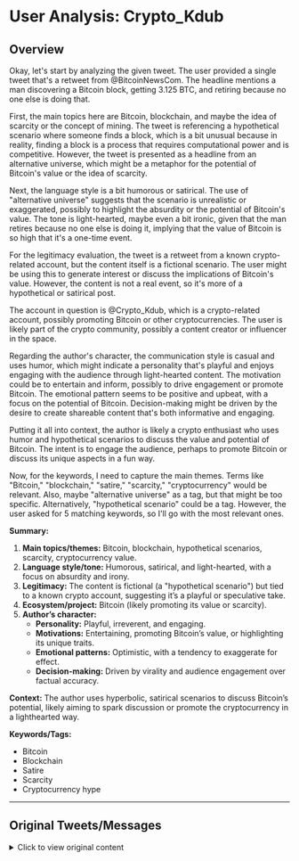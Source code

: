 # User Analysis: Crypto_Kdub

## Overview

<think>
Okay, let's start by analyzing the given tweet. The user provided a single tweet that's a retweet from @BitcoinNewsCom. The headline mentions a man discovering a Bitcoin block, getting 3.125 BTC, and retiring because no one else is doing that. 

First, the main topics here are Bitcoin, blockchain, and maybe the idea of scarcity or the concept of mining. The tweet is referencing a hypothetical scenario where someone finds a block, which is a bit unusual because in reality, finding a block is a process that requires computational power and is competitive. However, the tweet is presented as a headline from an alternative universe, which might be a metaphor for the potential of Bitcoin's value or the idea of scarcity.

Next, the language style is a bit humorous or satirical. The use of "alternative universe" suggests that the scenario is unrealistic or exaggerated, possibly to highlight the absurdity or the potential of Bitcoin's value. The tone is light-hearted, maybe even a bit ironic, given that the man retires because no one else is doing it, implying that the value of Bitcoin is so high that it's a one-time event.

For the legitimacy evaluation, the tweet is a retweet from a known crypto-related account, but the content itself is a fictional scenario. The user might be using this to generate interest or discuss the implications of Bitcoin's value. However, the content is not a real event, so it's more of a hypothetical or satirical post.

The account in question is @Crypto_Kdub, which is a crypto-related account, possibly promoting Bitcoin or other cryptocurrencies. The user is likely part of the crypto community, possibly a content creator or influencer in the space.

Regarding the author's character, the communication style is casual and uses humor, which might indicate a personality that's playful and enjoys engaging with the audience through light-hearted content. The motivation could be to entertain and inform, possibly to drive engagement or promote Bitcoin. The emotional pattern seems to be positive and upbeat, with a focus on the potential of Bitcoin. Decision-making might be driven by the desire to create shareable content that's both informative and engaging.

Putting it all into context, the author is likely a crypto enthusiast who uses humor and hypothetical scenarios to discuss the value and potential of Bitcoin. The intent is to engage the audience, perhaps to promote Bitcoin or discuss its unique aspects in a fun way.

Now, for the keywords, I need to capture the main themes. Terms like "Bitcoin," "blockchain," "satire," "scarcity," "cryptocurrency" would be relevant. Also, maybe "alternative universe" as a tag, but that might be too specific. Alternatively, "hypothetical scenario" could be a tag. However, the user asked for 5 matching keywords, so I'll go with the most relevant ones.
</think>

**Summary:**  
1. **Main topics/themes:** Bitcoin, blockchain, hypothetical scenarios, scarcity, cryptocurrency value.  
2. **Language style/tone:** Humorous, satirical, and light-hearted, with a focus on absurdity and irony.  
3. **Legitimacy:** The content is fictional (a "hypothetical scenario") but tied to a known crypto account, suggesting it’s a playful or speculative take.  
4. **Ecosystem/project:** Bitcoin (likely promoting its value or scarcity).  
5. **Author’s character:**  
   - **Personality:** Playful, irreverent, and engaging.  
   - **Motivations:** Entertaining, promoting Bitcoin’s value, or highlighting its unique traits.  
   - **Emotional patterns:** Optimistic, with a tendency to exaggerate for effect.  
   - **Decision-making:** Driven by virality and audience engagement over factual accuracy.  

**Context:** The author uses hyperbolic, satirical scenarios to discuss Bitcoin’s potential, likely aiming to spark discussion or promote the cryptocurrency in a lighthearted way.  

**Keywords/Tags:**  
- Bitcoin  
- Blockchain  
- Satire  
- Scarcity  
- Cryptocurrency hype
---
## Original Tweets/Messages

<details>
<summary>Click to view original content</summary>

| Type | Content |
|------|---------|
| messages | RT @BitcoinNewsCom: Headline from an alternative universe: 

Man discovers Bitcoin block, receives 3.125 Bitcoin and retires because no one… |

</details>
